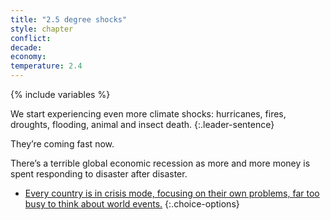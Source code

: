 ```yaml
---
title: "2.5 degree shocks"
style: chapter
conflict: 
decade: 
economy: 
temperature: 2.4
---
```


{% include variables %}


We start experiencing even more climate shocks: hurricanes, fires, droughts, flooding, animal and insect death. 
{:.leader-sentence}

They’re coming fast now.

There’s a terrible global economic recession as more and more money is spent responding to disaster after disaster.

- [Every country is in crisis mode, focusing on their own problems, far too busy to think about world events.](chapter_late-stage-geo-engineering.html)
{:.choice-options}

